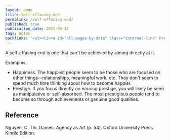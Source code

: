 ```yaml
---
layout: page
title: Self-effacing end
permalink: /self-effacing-end/
published: true
publication_date: 2021-06-24
tags: notes
backlinks: '<ul><li><a id="all-pages-by-date" class="internal-link" href="/all-pages-by-date/">All pages by date</a></li><li><a id="notes" class="internal-link" href="/notes/">Notes</a></li></ul>'
---
```


A self-effacing end is one that can't be achieved by aiming directly at it.

Examples:

- Happiness. The happiest people seem to be those who are focused on other things—relationships, meaningful work, etc. They don't seem to spend much time thinking about how to become happier.
- Prestige. If you focus directly on earning prestige, you will likely be seen as manipulative or self-absorbed. The most prestigious people tend to become so through achievements or genuine good qualities.

## Reference

Nguyen, C. Thi. Games: Agency as Art (p. 54). Oxford University Press. Kindle Edition.